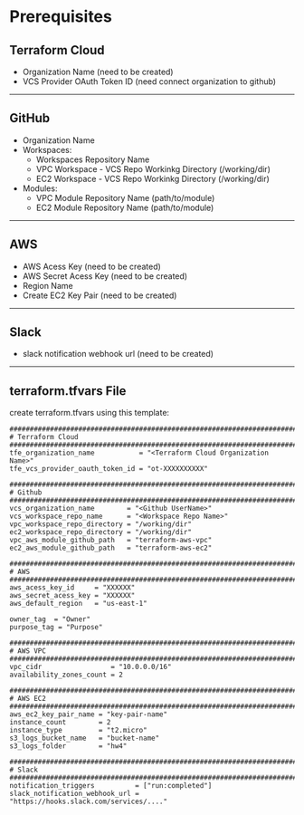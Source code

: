 # Prerequisites

## Terraform Cloud
* Organization Name (need to be created)
* VCS Provider OAuth Token ID (need connect organization to github)

---

## GitHub
* Organization Name
* Workspaces:
    * Workspaces Repository Name
    * VPC Workspace - VCS Repo Workinkg Directory (/working/dir)
    * EC2 Workspace - VCS Repo Workinkg Directory (/working/dir)
* Modules:
    * VPC Module Repository Name (path/to/module)
    * EC2 Module Repository Name (path/to/module)

---

## AWS
* AWS Acess Key (need to be created)
* AWS Secret Acess Key (need to be created)
* Region Name
* Create EC2 Key Pair (need to be created)

---

## Slack
*  slack notification webhook url (need to be created)

---

## terraform.tfvars File
create terraform.tfvars using this template:
```
##################################################################################
# Terraform Cloud
##################################################################################
tfe_organization_name           = "<Terraform Cloud Organization Name>"
tfe_vcs_provider_oauth_token_id = "ot-XXXXXXXXXX"

##################################################################################
# Github
##################################################################################
vcs_organization_name        = "<Github UserName>"
vcs_workspace_repo_name      = "<Workspace Repo Name>"
vpc_workspace_repo_directory = "/working/dir"
ec2_workspace_repo_directory = "/working/dir"
vpc_aws_module_github_path   = "terraform-aws-vpc"
ec2_aws_module_github_path   = "terraform-aws-ec2"

##################################################################################
# AWS
##################################################################################
aws_acess_key_id     = "XXXXXX"
aws_secret_acess_key = "XXXXXX"
aws_default_region   = "us-east-1"

owner_tag  = "Owner"
purpose_tag = "Purpose"

##################################################################################
# AWS VPC
##################################################################################
vpc_cidr                 = "10.0.0.0/16"
availability_zones_count = 2

##################################################################################
# AWS EC2
##################################################################################
aws_ec2_key_pair_name = "key-pair-name"
instance_count        = 2
instance_type         = "t2.micro"
s3_logs_bucket_name   = "bucket-name"
s3_logs_folder        = "hw4"

##################################################################################
# Slack
##################################################################################
notification_triggers          = ["run:completed"]
slack_notification_webhook_url = "https://hooks.slack.com/services/...."
```